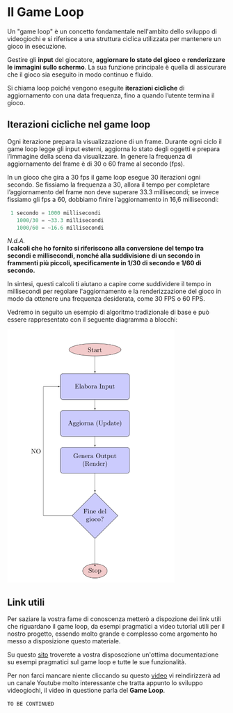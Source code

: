 # Il Game Loop
Un "game loop" è un concetto fondamentale nell'ambito dello sviluppo di videogiochi e si riferisce a una struttura ciclica utilizzata per mantenere un gioco in esecuzione.

Gestire gli **input** del giocatore, **aggiornare lo stato del gioco** e **renderizzare le immagini sullo schermo**. La sua funzione principale è quella di assicurare che il gioco sia eseguito in modo continuo e fluido.

Si chiama loop poiché vengono eseguite **iterazioni cicliche** di aggiornamento con una data frequenza, fino a quando l’utente termina il gioco. 

## Iterazioni cicliche nel game loop
Ogni iterazione prepara la visualizzazione di un frame. 
Durante ogni ciclo il game loop legge gli input esterni, aggiorna lo stato degli oggetti e prepara l’immagine della scena da visualizzare.
In genere la frequenza di aggiornamento del frame è di 30 o 60 frame al secondo (fps). 

In un gioco che gira a 30 fps il game loop esegue 30 iterazioni ogni secondo. Se fissiamo la frequenza a 30, allora il tempo per completare l’aggiornamento del frame non deve superare 33.3 millisecondi; se invece fissiamo gli fps a 60, dobbiamo finire l’aggiornamento in 16,6 millisecondi:

```Java
 1 secondo = 1000 millisecondi
   1000/30 = ~33.3 millisecondi
   1000/60 = ~16.6 millisecondi
```

*N.d.A.* \
**I calcoli che ho fornito si riferiscono alla conversione del tempo tra secondi e millisecondi, nonché alla suddivisione di un secondo in frammenti più piccoli, specificamente in 1/30 di secondo e 1/60 di secondo.**

In sintesi, questi calcoli ti aiutano a capire come suddividere il tempo in millisecondi per regolare l'aggiornamento e la renderizzazione del gioco in modo da ottenere una frequenza desiderata, come 30 FPS o 60 FPS.

Vedremo in seguito un esempio di algoritmo tradizionale di base e può essere rappresentato con il seguente diagramma a blocchi:

![img.png](img.png)

## Link utili
Per saziare la vostra fame di conoscenza metterò a dispozione dei link utili che riguardano il game loop, da esempi pragmatici a video tutorial utili per il nostro progetto, essendo molto grande e complesso come argomento ho messo a disposizione questo materiale.

Su questo [sito](https://java-design-patterns.com/patterns/game-loop/) troverete a vostra disposozione un'ottima documentazione su esempi pragmatici sul game loop e tutte le sue funzionalità.

Per non farci mancare niente cliccando su questo [video](https://youtu.be/fgxHNPb-7as?si=m8J17VwvtGQr7Y9-) vi reindirizzerà ad un canale Youtube molto interessante che tratta appunto lo sviluppo videogiochi, il video in questione parla del **Game Loop**.


```Java
TO BE CONTINUED
```




